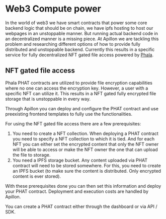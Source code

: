 # Web3 Compute power

In the world of web3 we have smart contracts that power some core backend logic that should be on chain, we have ipfs hosting to host our webpages in an unstoppable manner. But running actual backend code in an decentralized manner is a missing piece. At Apillon we are tackling this problem and researching different options of how to provide fully distributed and unstoppable backend. Currently this results in a specific service for fully decentralized NFT gated file access powered by [Phala](https://phala.network/).

## NFT gated file access

Phala PHAT contracts are utilized to provide file encryption capabilities where no one can access the encryption key. However, a user with a specific NFT can utilize it. This results in a NFT gated fully encrypted file storage that is unstoppable in every way.

Through Apillon you can deploy and configure the PHAT contract and use preexisting frontend templates to fully use the functionalities.

For using the NFT gated file access there are a few prerequisites:

1. You need to create a NFT collection. When deploying a PHAT contract you need to specify a NFT collection to which it is tied. And for each NFT you can either set the encrypted content that only the NFT owner will be able to access or make the NFT owner the one that can upload the file to storage.
2. You need a IPFS storage bucket. Any content uploaded via PHAT contract will need to be stored somewhere. For this, you need to create an IPFS bucket (to make sure the content is distributed. Only encrypted content is ever stored).

With these prerequisites done you can then set this information and deploy your PHAT contract. Deployment and execution costs are handled by Apillon.

You can create a PHAT contract either through the dashboard or via API / SDK.

